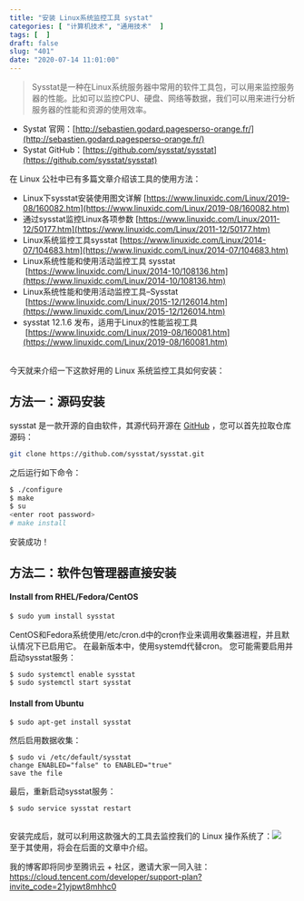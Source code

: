 ```yaml
---
title: "安装 Linux系统监控工具 systat"
categories: [ "计算机技术", "通用技术"  ]
tags: [  ]
draft: false
slug: "401"
date: "2020-07-14 11:01:00"
---
```


> Sysstat是一种在Linux系统服务器中常用的软件工具包，可以用来监控服务器的性能。比如可以监控CPU、硬盘、网络等数据，我们可以用来进行分析服务器的性能和资源的使用效率。

- Systat 官网：[http://sebastien.godard.pagesperso-orange.fr/](http://sebastien.godard.pagesperso-orange.fr/)
- Systat GitHub：[https://github.com/sysstat/sysstat](https://github.com/sysstat/sysstat)

在 Linux 公社中已有多篇文章介绍该工具的使用方法：

- Linux下sysstat安装使用图文详解 [https://www.linuxidc.com/Linux/2019-08/160082.htm](https://www.linuxidc.com/Linux/2019-08/160082.htm)
- 通过sysstat监控Linux各项参数 [https://www.linuxidc.com/Linux/2011-12/50177.htm](https://www.linuxidc.com/Linux/2011-12/50177.htm)
- Linux系统监控工具sysstat [https://www.linuxidc.com/Linux/2014-07/104683.htm](https://www.linuxidc.com/Linux/2014-07/104683.htm)
- Linux系统性能和使用活动监控工具 sysstat  [https://www.linuxidc.com/Linux/2014-10/108136.htm](https://www.linuxidc.com/Linux/2014-10/108136.htm)
- Linux系统性能和使用活动监控工具–Sysstat  [https://www.linuxidc.com/Linux/2015-12/126014.htm](https://www.linuxidc.com/Linux/2015-12/126014.htm)
- sysstat 12.1.6 发布，适用于Linux的性能监视工具  [https://www.linuxidc.com/Linux/2019-08/160081.htm](https://www.linuxidc.com/Linux/2019-08/160081.htm)


<br />今天就来介绍一下这款好用的 Linux 系统监控工具如何安装：
<a name="oZXYS"></a>
## 方法一：源码安装
sysstat 是一款开源的自由软件，其源代码开源在 [GitHub](https://github.com/sysstat/sysstat) ，您可以首先拉取仓库源码：
```bash
git clone https://github.com/sysstat/sysstat.git
```
之后运行如下命令：
```bash
$ ./configure
$ make
$ su
<enter root password>
# make install
```
安装成功！
<a name="5QLfZ"></a>
## 方法二：软件包管理器直接安装
<a name="LfkId"></a>
#### Install from RHEL/Fedora/CentOS
```bash
$ sudo yum install sysstat
```
CentOS和Fedora系统使用/etc/cron.d中的cron作业来调用收集器进程，并且默认情况下已启用它。 在最新版本中，使用systemd代替cron。 您可能需要启用并启动sysstat服务：
```bash
$ sudo systemctl enable sysstat
$ sudo systemctl start sysstat
```
<a name="wci50"></a>
#### Install from Ubuntu
```
$ sudo apt-get install sysstat
```
然后启用数据收集：
```
$ sudo vi /etc/default/sysstat
change ENABLED="false" to ENABLED="true"
save the file
```
最后，重新启动sysstat服务：
```
$ sudo service sysstat restart
```

<br />安装完成后，就可以利用这款强大的工具去监控我们的 Linux 操作系统了：[![](https://github.com/sysstat/sysstat/raw/master/images/color_output.png)](https://github.com/sysstat/sysstat/blob/master/images/color_output.png)<br />至于其使用，将会在后面的文章中介绍。

我的博客即将同步至腾讯云 + 社区，邀请大家一同入驻：https://cloud.tencent.com/developer/support-plan?invite_code=21yjpwt8mhhc0